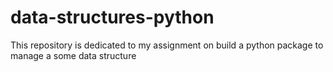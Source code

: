 # data-structures-python
This repository is dedicated to my assignment on build a python  package to manage a some data structure
